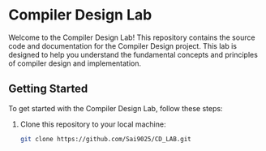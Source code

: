 # Compiler Design Lab

Welcome to the Compiler Design Lab! This repository contains the source code and documentation for the Compiler Design project. This lab is designed to help you understand the fundamental concepts and principles of compiler design and implementation.

## Getting Started

To get started with the Compiler Design Lab, follow these steps:

1. Clone this repository to your local machine:

   ```bash
   git clone https://github.com/Sai9025/CD_LAB.git
